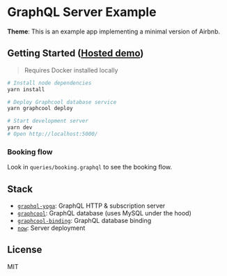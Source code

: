 # GraphQL Server Example

**Theme**: This is an example app implementing a minimal version of Airbnb.

## Getting Started ([Hosted demo](https://airbnb.now.sh))

> Requires Docker installed locally

```sh
# Install node dependencies
yarn install

# Deploy Graphcool database service
yarn graphcool deploy

# Start development server
yarn dev
# Open http://localhost:5000/
```

### Booking flow
Look in `queries/booking.graphql` to see the booking flow.

## Stack

* [`graphql-yoga`](https://github.com/graphcool/graphql-yoga): GraphQL HTTP & subscription server
* [`graphcool`](https://github.com/graphcool/framework): GraphQL database (uses MySQL under the hood)
* [`graphcool-binding`](https://github.com/graphcool/graphcool-binding): GraphQL database binding
* [`now`](https://zeit.co/now): Server deployment

## License
MIT
